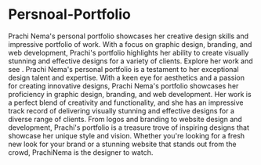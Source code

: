 # Persnoal-Portfolio
Prachi Nema's personal portfolio showcases her creative design skills and impressive portfolio of work. With a focus on graphic design, branding, and web development, Prachi's portfolio highlights her ability to create visually stunning and effective designs for a variety of clients. Explore her work and see .
Prachi Nema's personal portfolio is a testament to her exceptional design talent and expertise. With a keen eye for aesthetics and a passion for creating innovative designs, Prachi Nema's portfolio showcases her proficiency in graphic design, branding, and web development. Her work is a perfect blend of creativity and functionality, and she has an impressive track record of delivering visually stunning and effective designs for a diverse range of clients. From logos and branding to website design and development, Prachi's portfolio is a treasure trove of inspiring designs that showcase her unique style and vision. Whether you're looking for a fresh new look for your brand or a stunning website that stands out from the crowd, PrachiNema is the designer to watch.
